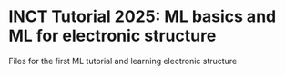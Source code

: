 # INCT Tutorial 2025: ML basics and ML for electronic structure
Files for the first ML tutorial and learning electronic structure
